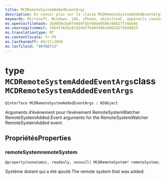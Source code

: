 ```yaml
---
title: MCDRemoteSystemAddedEventArgs
description: En savoir plus sur la classe MCDRemoteSystemAddedEventArgs. Cette classe concerne les arguments d’événement pour l’événement RemoteSystemWatcher RemoteSystemAdded.
keywords: Microsoft, Windows, iOS, iPhone, objectiveC, appareils connectés, projet Rome
ms.openlocfilehash: 3b9058cba0f4469fbbf60e89586c08b27f34eb4b
ms.sourcegitcommit: 14b4f362bc0c924dff6493490c80624273d49d23
ms.translationtype: MT
ms.contentlocale: fr-FR
ms.lasthandoff: 09/17/2020
ms.locfileid: "90760713"
---
```

# <a name="class-mcdremotesystemaddedeventargs"></a><span data-ttu-id="3811b-105">type `MCDRemoteSystemAddedEventArgs`</span><span class="sxs-lookup"><span data-stu-id="3811b-105">class `MCDRemoteSystemAddedEventArgs`</span></span> 

```
@interface MCDRemoteSystemAddedEventArgs : NSObject
```  
<span data-ttu-id="3811b-106">Arguments d’événement pour l’événement RemoteSystemWatcher RemoteSystemAdded.</span><span class="sxs-lookup"><span data-stu-id="3811b-106">Event arguments for the RemoteSystemWatcher RemoteSystemAdded event.</span></span>

## <a name="properties"></a><span data-ttu-id="3811b-107">Propriétés</span><span class="sxs-lookup"><span data-stu-id="3811b-107">Properties</span></span>

### <a name="remotesystem"></a><span data-ttu-id="3811b-108">remoteSystem</span><span class="sxs-lookup"><span data-stu-id="3811b-108">remoteSystem</span></span>
`@property(nonatomic, readonly, nonnull) MCDRemoteSystem* remoteSystem;`

<span data-ttu-id="3811b-109">Système distant qui a été ajouté.</span><span class="sxs-lookup"><span data-stu-id="3811b-109">The remote system that was added.</span></span>